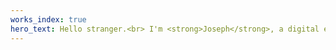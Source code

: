 ```yaml
---
works_index: true
hero_text: Hello stranger.<br> I'm <strong>Joseph</strong>, a digital entrepreneur from beautiful Belfast. My brain sits with business, but my love lies with Digital Marketing. I help companies grow, including my own. Explore my projects and if you'd like to chat, [say hi](mailto:hi@digijo.co.uk).
---
```

<Hero :text="$page.frontmatter.hero_text" />
<WorksList />
